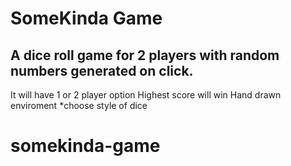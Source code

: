 # SomeKinda Game

## A dice roll game for 2 players with random numbers generated on click.

 It will have 1 or 2 player option
 Highest score will win
 Hand drawn enviroment
 *choose style of dice
# somekinda-game
